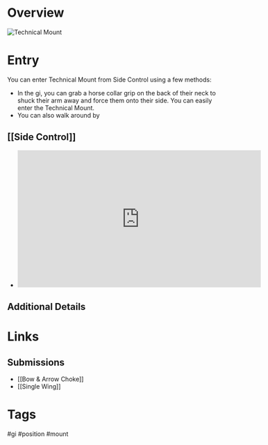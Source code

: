 # Overview

![Technical Mount](https://www.bjjee.com/wp-content/uploads/2022/12/Technical-Mount-Paul-Schreiner.jpg)
# Entry
You can enter Technical Mount from Side Control using a few methods:
- In the gi, you can grab a horse collar grip on the back of their neck to shuck their arm away and force them onto their side. You can easily enter the Technical Mount.
- You can also walk around by 
## [[Side Control]]
- <iframe width="560" height="315" src="https://www.youtube.com/embed/YF4PDZB2w_4?si=ytrsdAYFehz8mxeZ" title="YouTube video player" frameborder="0" allow="accelerometer; autoplay; clipboard-write; encrypted-media; gyroscope; picture-in-picture; web-share" allowfullscreen></iframe>
## Additional Details
# Links
## Submissions
- [[Bow & Arrow Choke]]
- [[Single Wing]]
# Tags
#gi #position #mount 